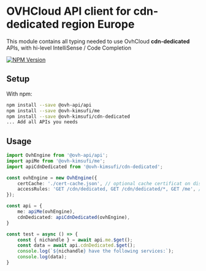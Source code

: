 # OVHCloud API client for **cdn-dedicated** region Europe

This module contains all typing needed to use OvhCloud **cdn-dedicated** APIs, with hi-level IntelliSense / Code Completion

[![NPM Version](https://img.shields.io/npm/v/@ovh-kimsufi/cdn-dedicated.svg?style=flat)](https://www.npmjs.org/package/@ovh-kimsufi/cdn-dedicated)

## Setup

With npm:

```bash
npm install --save @ovh-api/api
npm install --save @ovh-kimsufi/me
npm install --save @ovh-kimsufi/cdn-dedicated
... Add all APIs you needs
```

## Usage

```typescript
import OvhEngine from '@ovh-api/api';
import apiMe from '@ovh-kimsufi/me';
import apiCdnDedicated from '@ovh-kimsufi/cdn-dedicated';

const ovhEngine = new OvhEngine({ 
    certCache: './cert-cache.json', // optional cache certificat on disk.
    accessRules: 'GET /cdn/dedicated, GET /cdn/dedicated/*, GET /me', // optional limit the requested privileges.
});

const api = {
    me: apiMe(ovhEngine),
    cdnDedicated: apiCdnDedicated(ovhEngine),
}

const test = async () => {
    const { nichandle } = await api.me.$get();
    const data = await api.cdnDedicated.$get();
    console.log(`${nichandle} have the following services:`);
    console.log(data);
}
```
